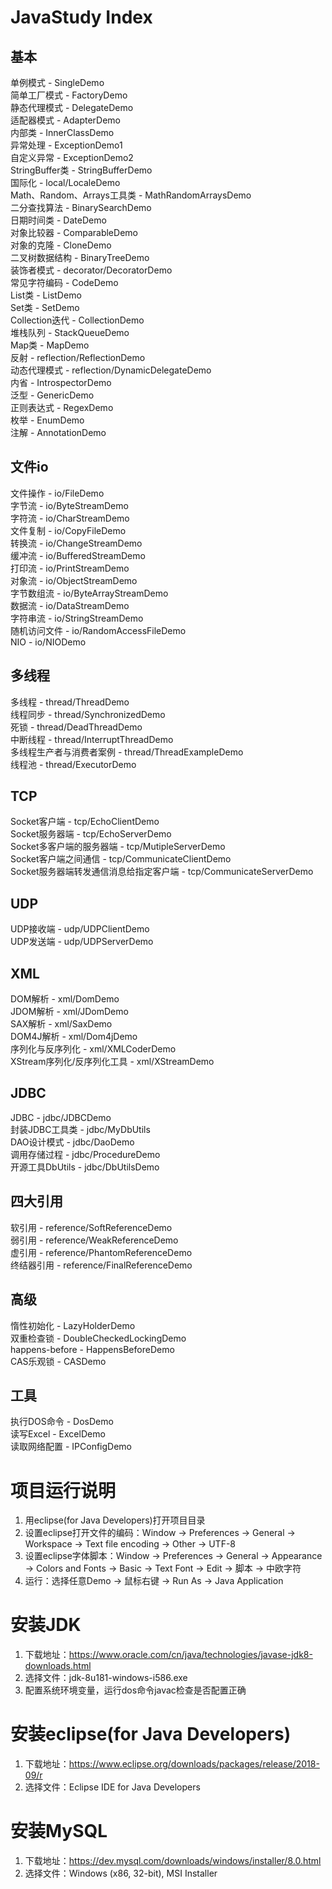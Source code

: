 # JavaStudy Index
## 基本
单例模式 - SingleDemo <br/>
简单工厂模式 - FactoryDemo <br/>
静态代理模式 - DelegateDemo <br/>
适配器模式 - AdapterDemo <br/>
内部类 - InnerClassDemo <br/>
异常处理 - ExceptionDemo1 <br/>
自定义异常 - ExceptionDemo2 <br/>
StringBuffer类 - StringBufferDemo <br/>
国际化 - local/LocaleDemo <br/>
Math、Random、Arrays工具类 - MathRandomArraysDemo <br/>
二分查找算法 - BinarySearchDemo <br/>
日期时间类 - DateDemo <br/>
对象比较器 - ComparableDemo <br/>
对象的克隆 - CloneDemo <br/>
二叉树数据结构 - BinaryTreeDemo <br/>
装饰者模式 - decorator/DecoratorDemo <br/>
常见字符编码 - CodeDemo <br/>
List类 - ListDemo <br/>
Set类 - SetDemo <br/>
Collection迭代 - CollectionDemo <br/>
堆栈队列 - StackQueueDemo <br/>
Map类 - MapDemo <br/>
反射 - reflection/ReflectionDemo <br/>
动态代理模式 - reflection/DynamicDelegateDemo <br/>
内省 - IntrospectorDemo <br/>
泛型 - GenericDemo <br/>
正则表达式 - RegexDemo <br/>
枚举 - EnumDemo <br/>
注解 - AnnotationDemo <br/>
## 文件io
文件操作 - io/FileDemo <br/>
字节流 - io/ByteStreamDemo <br/>
字符流 - io/CharStreamDemo <br/>
文件复制 - io/CopyFileDemo <br/>
转换流 - io/ChangeStreamDemo <br/>
缓冲流 - io/BufferedStreamDemo <br/>
打印流 - io/PrintStreamDemo <br/>
对象流 - io/ObjectStreamDemo <br/>
字节数组流 - io/ByteArrayStreamDemo <br/>
数据流 - io/DataStreamDemo <br/>
字符串流 - io/StringStreamDemo <br/>
随机访问文件 - io/RandomAccessFileDemo <br/>
NIO - io/NIODemo <br/>
## 多线程
多线程 - thread/ThreadDemo <br/>
线程同步 - thread/SynchronizedDemo <br/>
死锁 - thread/DeadThreadDemo <br/>
中断线程 - thread/InterruptThreadDemo <br/>
多线程生产者与消费者案例 - thread/ThreadExampleDemo <br/>
线程池 - thread/ExecutorDemo <br/>
## TCP
Socket客户端 - tcp/EchoClientDemo <br/>
Socket服务器端 - tcp/EchoServerDemo <br/>
Socket多客户端的服务器端 - tcp/MutipleServerDemo <br/>
Socket客户端之间通信 - tcp/CommunicateClientDemo <br/>
Socket服务器端转发通信消息给指定客户端 - tcp/CommunicateServerDemo <br/>
## UDP
UDP接收端 - udp/UDPClientDemo <br/>
UDP发送端 - udp/UDPServerDemo <br/>
## XML
DOM解析 - xml/DomDemo <br/>
JDOM解析 - xml/JDomDemo <br/>
SAX解析 - xml/SaxDemo <br/>
DOM4J解析 - xml/Dom4jDemo <br/>
序列化与反序列化 - xml/XMLCoderDemo <br/>
XStream序列化/反序列化工具 - xml/XStreamDemo <br/>
## JDBC
JDBC - jdbc/JDBCDemo <br/>
封装JDBC工具类 - jdbc/MyDbUtils <br/>
DAO设计模式 - jdbc/DaoDemo <br/>
调用存储过程 - jdbc/ProcedureDemo <br/>
开源工具DbUtils - jdbc/DbUtilsDemo <br/>
## 四大引用
软引用 - reference/SoftReferenceDemo <br/>
弱引用 - reference/WeakReferenceDemo <br/>
虚引用 - reference/PhantomReferenceDemo <br/>
终结器引用 - reference/FinalReferenceDemo <br/>
## 高级
惰性初始化 - LazyHolderDemo <br/>
双重检查锁 - DoubleCheckedLockingDemo <br/>
happens-before - HappensBeforeDemo <br/>
CAS乐观锁 - CASDemo <br/>
## 工具
执行DOS命令 - DosDemo <br/>
读写Excel - ExcelDemo <br/>
读取网络配置 - IPConfigDemo <br/>



# 项目运行说明
1. 用eclipse(for Java Developers)打开项目目录
2. 设置eclipse打开文件的编码：Window -> Preferences -> General -> Workspace -> Text file encoding -> Other -> UTF-8
3. 设置eclipse字体脚本：Window -> Preferences -> General -> Appearance -> Colors and Fonts -> Basic -> Text Font -> Edit -> 脚本 -> 中欧字符
4. 运行：选择任意Demo -> 鼠标右键 -> Run As -> Java Application



# 安装JDK
1. 下载地址：https://www.oracle.com/cn/java/technologies/javase-jdk8-downloads.html
2. 选择文件：jdk-8u181-windows-i586.exe
3. 配置系统环境变量，运行dos命令javac检查是否配置正确



# 安装eclipse(for Java Developers)
1. 下载地址：https://www.eclipse.org/downloads/packages/release/2018-09/r
2. 选择文件：Eclipse IDE for Java Developers



# 安装MySQL
1. 下载地址：https://dev.mysql.com/downloads/windows/installer/8.0.html <br/>
2. 选择文件：Windows (x86, 32-bit), MSI Installer <br/>
